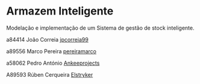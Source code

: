 # Armazem Inteligente

Modelação e implementação de um Sistema de gestão de stock inteligente.

 
a84414 João Correia [jpcorreia99](https://github.com/jpcorreia99)

a89556 Marco Pereira [pereiramarco](https://github.com/pereiramarco)

a58062 Pedro António [Ankeeprojects](https://github.com/Ankeeprojects)

A89593 Rúben Cerqueira [Elstryker](https://github.com/Elstryker)



